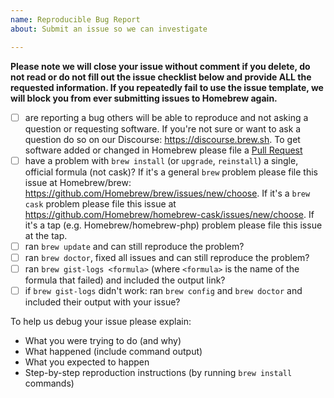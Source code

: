```yaml
---
name: Reproducible Bug Report
about: Submit an issue so we can investigate

---
```


**Please note we will close your issue without comment if you delete, do not read or do not fill out the issue checklist below and provide ALL the requested information. If you repeatedly fail to use the issue template, we will block you from ever submitting issues to Homebrew again.**

- [ ] are reporting a bug others will be able to reproduce and not asking a question or requesting software. If you're not sure or want to ask a question do so on our Discourse: https://discourse.brew.sh. To get software added or changed in Homebrew please file a [Pull Request](https://github.com/Homebrew/homebrew-core/blob/master/CONTRIBUTING.md)
- [ ] have a problem with `brew install` (or `upgrade`, `reinstall`) a single, official formula (not cask)? If it's a general `brew` problem please file this issue at Homebrew/brew: https://github.com/Homebrew/brew/issues/new/choose. If it's a `brew cask` problem please file this issue at https://github.com/Homebrew/homebrew-cask/issues/new/choose. If it's a tap (e.g. Homebrew/homebrew-php) problem please file this issue at the tap.
- [ ] ran `brew update` and can still reproduce the problem?
- [ ] ran `brew doctor`, fixed all issues and can still reproduce the problem?
- [ ] ran `brew gist-logs <formula>` (where `<formula>` is the name of the formula that failed) and included the output link?
- [ ] if `brew gist-logs` didn't work: ran `brew config` and `brew doctor` and included their output with your issue?

To help us debug your issue please explain:
- What you were trying to do (and why)
- What happened (include command output)
- What you expected to happen
- Step-by-step reproduction instructions (by running `brew install` commands)
